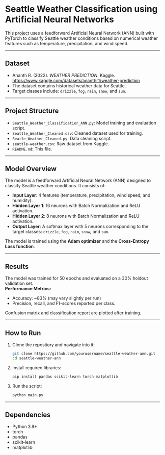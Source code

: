 # Seattle Weather Classification using Artificial Neural Networks

This project uses a feedforward Artificial Neural Network (ANN) built with PyTorch to classify Seattle weather conditions based on numerical weather features such as temperature, precipitation, and wind speed.

---

## Dataset

- Ananth R. (2022). *WEATHER PREDICTION*. Kaggle. https://www.kaggle.com/datasets/ananthr1/weather-prediction
- The dataset contains historical weather data for Seattle.
- Target classes include: `drizzle`, `fog`, `rain`, `snow`, and `sun`.

---

## Project Structure

- `Seattle_Weather_Classification_ANN.py`: Model training and evaluation script.
- `Seattle_Weather_Cleaned.csv`: Cleaned dataset used for training.
- `Seatle_Weather_Cleaned.py`: Data cleaning script.
- `seattle-weather.csv`: Raw dataset from Kaggle.
- `README.md`: This file.

---

## Model Overview

The model is a feedforward Artificial Neural Network (ANN) designed to classify Seattle weather conditions. It consists of:

- **Input Layer**: 4 features (temperature, precipitation, wind speed, and humidity).
- **Hidden Layer 1**: 16 neurons with Batch Normalization and ReLU activation.
- **Hidden Layer 2**: 8 neurons with Batch Normalization and ReLU activation.
- **Output Layer**: A softmax layer with 5 neurons corresponding to the target classes: `drizzle`, `fog`, `rain`, `snow`, and `sun`.

The model is trained using the **Adam optimizer** and the **Cross-Entropy Loss function**.

---

## Results

The model was trained for 50 epochs and evaluated on a 30% holdout validation set.  
**Performance Metrics:**
- Accuracy: ~83% (may vary slightly per run)
- Precision, recall, and F1-scores reported per class.

Confusion matrix and classification report are plotted after training.

---

## How to Run

1. Clone the repository and navigate into it:
   ```bash
   git clone https://github.com/yourusername/seattle-weather-ann.git
   cd seattle-weather-ann
   ```
2. Install required libraries:
   ```bash
   pip install pandas scikit-learn torch matplotlib
   ```
3. Run the script:
   ```bash
   python main.py
   ```

---

## Dependencies

- Python 3.8+
- torch
- pandas
- scikit-learn
- matplotlib

